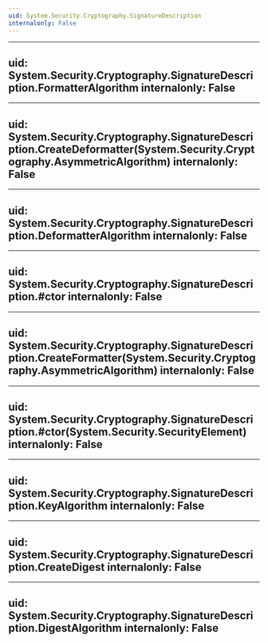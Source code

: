 ```yaml
---
uid: System.Security.Cryptography.SignatureDescription
internalonly: False
---
```


---
uid: System.Security.Cryptography.SignatureDescription.FormatterAlgorithm
internalonly: False
---

---
uid: System.Security.Cryptography.SignatureDescription.CreateDeformatter(System.Security.Cryptography.AsymmetricAlgorithm)
internalonly: False
---

---
uid: System.Security.Cryptography.SignatureDescription.DeformatterAlgorithm
internalonly: False
---

---
uid: System.Security.Cryptography.SignatureDescription.#ctor
internalonly: False
---

---
uid: System.Security.Cryptography.SignatureDescription.CreateFormatter(System.Security.Cryptography.AsymmetricAlgorithm)
internalonly: False
---

---
uid: System.Security.Cryptography.SignatureDescription.#ctor(System.Security.SecurityElement)
internalonly: False
---

---
uid: System.Security.Cryptography.SignatureDescription.KeyAlgorithm
internalonly: False
---

---
uid: System.Security.Cryptography.SignatureDescription.CreateDigest
internalonly: False
---

---
uid: System.Security.Cryptography.SignatureDescription.DigestAlgorithm
internalonly: False
---
